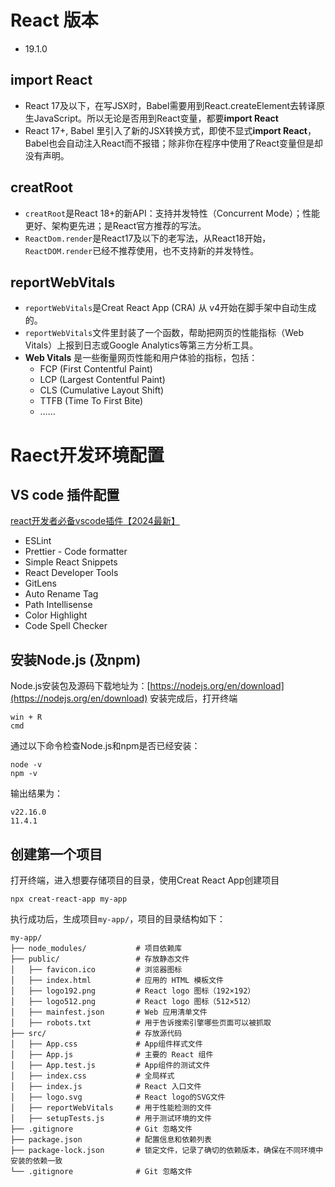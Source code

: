# React 版本
- 19.1.0
## import React
- React 17及以下，在写JSX时，Babel需要用到React.createElement去转译原生JavaScript。所以无论是否用到React变量，都要**import React**
- React 17+, Babel 里引入了新的JSX转换方式，即使不显式**import React**，Babel也会自动注入React而不报错；除非你在程序中使用了React变量但是却没有声明。
## creatRoot
- ```creatRoot```是React 18+的新API：支持并发特性（Concurrent Mode）；性能更好、架构更先进；是React官方推荐的写法。
- ```ReactDom.render```是React17及以下的老写法，从React18开始，```ReactDOM.render```已经不推荐使用，也不支持新的并发特性。
## reportWebVitals
- ```reportWebVitals```是Creat React App (CRA) 从 v4开始在脚手架中自动生成的。
- ```reportWebVitals```文件里封装了一个函数，帮助把网页的性能指标（Web Vitals）上报到日志或Google Analytics等第三方分析工具。
- **Web Vitals** 是一些衡量网页性能和用户体验的指标，包括：
  - FCP (First Contentful Paint)
  - LCP (Largest Contentful Paint)
  - CLS (Cumulative Layout Shift)
  - TTFB (Time To First Bite)
  - ……
# Raect开发环境配置
## VS code 插件配置
[react开发者必备vscode插件【2024最新】](https://juejin.cn/post/7337519776794918921)
- ESLint
- Prettier - Code formatter
- Simple React Snippets
- React Developer Tools
- GitLens
- Auto Rename Tag
- Path Intellisense
- Color Highlight
- Code Spell Checker
## 安装Node.js (及npm)
Node.js安装包及源码下载地址为：[https://nodejs.org/en/download](https://nodejs.org/en/download)
安装完成后，打开终端
```
win + R
cmd
```
通过以下命令检查Node.js和npm是否已经安装：
```
node -v 
npm -v
```
输出结果为：
```
v22.16.0
11.4.1
```
## 创建第一个项目
打开终端，进入想要存储项目的目录，使用Creat React App创建项目
```
npx creat-react-app my-app
```
执行成功后，生成项目```my-app/```，项目的目录结构如下：
```
my-app/
├── node_modules/           # 项目依赖库
├── public/                 # 存放静态文件
│   ├── favicon.ico         # 浏览器图标
│   ├── index.html          # 应用的 HTML 模板文件
│   ├── logo192.png         # React logo 图标（192×192）
│   ├── logo512.png         # React logo 图标（512×512）
│   ├── mainfest.json       # Web 应用清单文件
│   ├── robots.txt          # 用于告诉搜索引擎哪些页面可以被抓取
├── src/                    # 存放源代码
│   ├── App.css             # App组件样式文件
│   ├── App.js              # 主要的 React 组件
│   ├── App.test.js         # App组件的测试文件
│   ├── index.css           # 全局样式
│   ├── index.js            # React 入口文件
│   ├── logo.svg            # React logo的SVG文件
│   ├── reportWebVitals     # 用于性能检测的文件
│   ├── setupTests.js       # 用于测试环境的文件
├── .gitignore              # Git 忽略文件
├── package.json            # 配置信息和依赖列表
├── package-lock.json       # 锁定文件，记录了确切的依赖版本，确保在不同环境中安装的依赖一致
└── .gitignore              # Git 忽略文件
```
